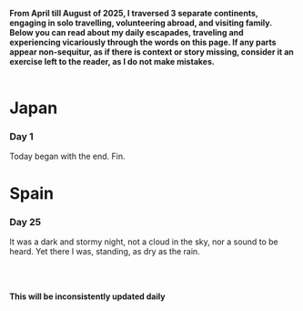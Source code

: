 <b> From April till August of 2025, I traversed 3 separate continents, engaging in solo travelling, volunteering abroad, and visiting family. Below you can read about my daily escapades, traveling and experiencing vicariously through the words on this page. If any parts appear non-sequitur, as if there is context or story missing, consider it an exercise left to the reader, as I do not make mistakes.  </b>
<br>
<br>

# Japan

### Day 1

Today began with the end. Fin.


# Spain

### Day 25

It was a dark and stormy night, not a cloud in the sky, nor a sound to be heard. Yet there I was, standing, as dry as the rain.



<br>
<br>

<b> This will be inconsistently updated daily </b>